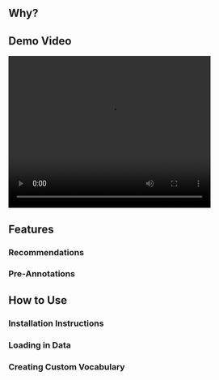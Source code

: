 ## Why?

##  Demo Video
<video controls="controls" width="400" height="300" name="Demo" src="files/annotator_demo.mov"></video>
       
##  Features
### Recommendations
### Pre-Annotations

## How to Use
### Installation Instructions
### Loading in Data
### Creating Custom Vocabulary
